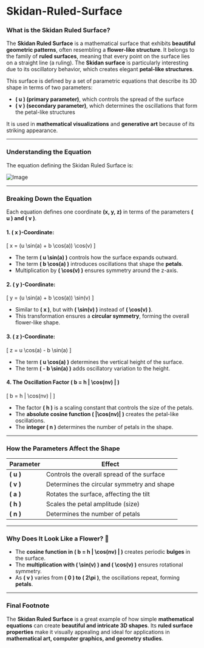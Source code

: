 # Skidan-Ruled-Surface

### **What is the Skidan Ruled Surface?**
The **Skidan Ruled Surface** is a mathematical surface that exhibits **beautiful geometric patterns**, often resembling a **flower-like structure**. It belongs to the family of **ruled surfaces**, meaning that every point on the surface lies on a straight line (a ruling). The **Skidan surface** is particularly interesting due to its oscillatory behavior, which creates elegant **petal-like structures**.

This surface is defined by a set of parametric equations that describe its 3D shape in terms of two parameters:  
- **\( u \) (primary parameter)**, which controls the spread of the surface  
- **\( v \) (secondary parameter)**, which determines the oscillations that form the petal-like structures  

It is used in **mathematical visualizations** and **generative art** because of its striking appearance.

---

### **Understanding the Equation**

The equation defining the Skidan Ruled Surface is:

![Image](https://github.com/user-attachments/assets/f5de2ac6-d617-45ef-a426-38e9d57f382c)

---

### **Breaking Down the Equation**
Each equation defines one coordinate **(x, y, z)** in terms of the parameters **\( u \) and \( v \)**.

#### **1. \( x \)-Coordinate:**
\[
x = (u \sin(a) + b \cos(a)) \cos(v)
\]
- The term **\( u \sin(a) \)** controls how the surface expands outward.
- The term **\( b \cos(a) \)** introduces oscillations that shape the **petals**.
- Multiplication by **\( \cos(v) \)** ensures symmetry around the z-axis.

#### **2. \( y \)-Coordinate:**
\[
y = (u \sin(a) + b \cos(a)) \sin(v)
\]
- Similar to **\( x \)**, but with **\( \sin(v) \)** instead of **\( \cos(v) \)**.
- This transformation ensures a **circular symmetry**, forming the overall flower-like shape.

#### **3. \( z \)-Coordinate:**
\[
z = u \cos(a) - b \sin(a)
\]
- The term **\( u \cos(a) \)** determines the vertical height of the surface.
- The term **\( - b \sin(a) \)** adds oscillatory variation to the height.

#### **4. The Oscillation Factor \( b = h | \cos(nv) | \)**
\[
b = h | \cos(nv) |
\]
- The factor **\( h \)** is a scaling constant that controls the size of the petals.
- The **absolute cosine function \( |\cos(nv)| \)** creates the petal-like oscillations.
- The **integer \( n \)** determines the number of petals in the shape.

---

### **How the Parameters Affect the Shape**
| Parameter | Effect |
|-----------|--------|
| **\( u \)** | Controls the overall spread of the surface |
| **\( v \)** | Determines the circular symmetry and shape |
| **\( a \)** | Rotates the surface, affecting the tilt |
| **\( h \)** | Scales the petal amplitude (size) |
| **\( n \)** | Determines the number of petals |

---

### **Why Does It Look Like a Flower? 🌸**
- The **cosine function in \( b = h | \cos(nv) | \)** creates periodic **bulges** in the surface.
- The **multiplication with \( \sin(v) \) and \( \cos(v) \)** ensures rotational symmetry.
- As **\( v \)** varies from **\( 0 \) to \( 2\pi \)**, the oscillations repeat, forming **petals**.

---

### **Final Footnote**
The **Skidan Ruled Surface** is a great example of how simple **mathematical equations** can create **beautiful and intricate 3D shapes**. Its **ruled surface properties** make it visually appealing and ideal for applications in **mathematical art, computer graphics, and geometry studies**.
